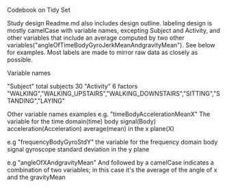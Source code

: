 Codebook on Tidy Set

Study design
Readme.md also includes design outline.
labeling design is mostly camelCase with variable names, excepting Subject and Activity, and other variables that include
an average computed by two other variables("angleOfTimeBodyGyroJerkMeanAndgravityMean"). See below for examples.
Most labels are made to mirror raw data as closely as possible.

Variable names

"Subject"
total subjects 30
"Activity" 
6 factors "WALKING","WALKING_UPSTAIRS","WALKING_DOWNSTAIRS","SITTING","STANDING","LAYING"

Other variable names examples
e.g.
"timeBodyAccelerationMeanX" 
The variable for the time domain(time) body signal(Body) acceleration(Acceleration) average(mean) in the x plane(X)

e.g
"frequencyBodyGyroStdY" 
the variable for the frequency domain body signal gyroscope standard deviation in the y plane

e.g
"angleOfXAndgravityMean"
And followed by a camelCase indicates a combination of two variables; in this case it's the average of the angle
of x and the gravityMean
